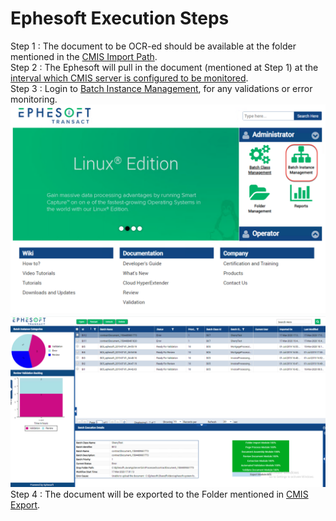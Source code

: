 # Ephesoft Execution Steps

Step 1 : The document to be OCR-ed should be available at the folder mentioned in the [CMIS Import Path](https://github.com/sherrymax/ephesoft/tree/master/configuration-steps#2-cmis-import).<br />
Step 2 : The Ephesoft will pull in the document (mentioned at Step 1) at the [interval which CMIS server is configured to be monitored](https://github.com/sherrymax/ephesoft/tree/master/configuration-steps#5-cron-job-expression).<br />
Step 3 : Login to [Batch Instance Management](http://<host-name>:8080/dcma/BatchInstanceManagement.html), for any validations or error monitoring.<br />![](resources/1.png)![](resources/2.png)
Step 4 : The document will be exported to the Folder mentioned in [CMIS Export](https://github.com/sherrymax/ephesoft/tree/master/configuration-steps#3-cmis-export).